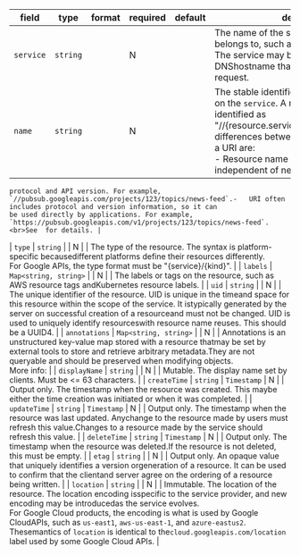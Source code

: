 | field | type | format | required | default | description |
|---|---|---|---|---|---|
| `service` | `string` |  | N |  | The name of the service that this resource belongs to, such as`pubsub.googleapis.com`. The service may be different from the DNShostname that actually serves the request. |
| `name` | `string` |  | N |  | The stable identifier (name) of a resource on the `service`. A resourcecan be logically identified as "//{resource.service}/{resource.name}".The differences between a resource name and a URI are:<br>-	Resource name is a logical identifier, independent of network
	protocol and API version. For example,
	`//pubsub.googleapis.com/projects/123/topics/news-feed`.-	URI often includes protocol and version information, so it can
	be used directly by applications. For example,
	`https://pubsub.googleapis.com/v1/projects/123/topics/news-feed`.<br>See  for details. |
| `type` | `string` |  | N |  | The type of the resource. The syntax is platform-specific becausedifferent platforms define their resources differently.<br>For Google APIs, the type format must be "{service}/{kind}". |
| `labels` | `Map<string, string>` |  | N |  | The labels or tags on the resource, such as AWS resource tags andKubernetes resource labels. |
| `uid` | `string` |  | N |  | The unique identifier of the resource. UID is unique in the timeand space for this resource within the scope of the service. It istypically generated by the server on successful creation of a resourceand must not be changed. UID is used to uniquely identify resourceswith resource name reuses. This should be a UUID4. |
| `annotations` | `Map<string, string>` |  | N |  | Annotations is an unstructured key-value map stored with a resource thatmay be set by external tools to store and retrieve arbitrary metadata.They are not queryable and should be preserved when modifying objects.<br>More info:  |
| `displayName` | `string` |  | N |  | Mutable. The display name set by clients. Must be <= 63 characters. |
| `createTime` | `string` | `Timestamp` | N |  | Output only. The timestamp when the resource was created. This maybe either the time creation was initiated or when it was completed. |
| `updateTime` | `string` | `Timestamp` | N |  | Output only. The timestamp when the resource was last updated. Anychange to the resource made by users must refresh this value.Changes to a resource made by the service should refresh this value. |
| `deleteTime` | `string` | `Timestamp` | N |  | Output only. The timestamp when the resource was deleted.If the resource is not deleted, this must be empty. |
| `etag` | `string` |  | N |  | Output only. An opaque value that uniquely identifies a version orgeneration of a resource. It can be used to confirm that the clientand server agree on the ordering of a resource being written. |
| `location` | `string` |  | N |  | Immutable. The location of the resource. The location encoding isspecific to the service provider, and new encoding may be introducedas the service evolves.<br>For Google Cloud products, the encoding is what is used by Google CloudAPIs, such as `us-east1`, `aws-us-east-1`, and `azure-eastus2`. Thesemantics of `location` is identical to the`cloud.googleapis.com/location` label used by some Google Cloud APIs. |
